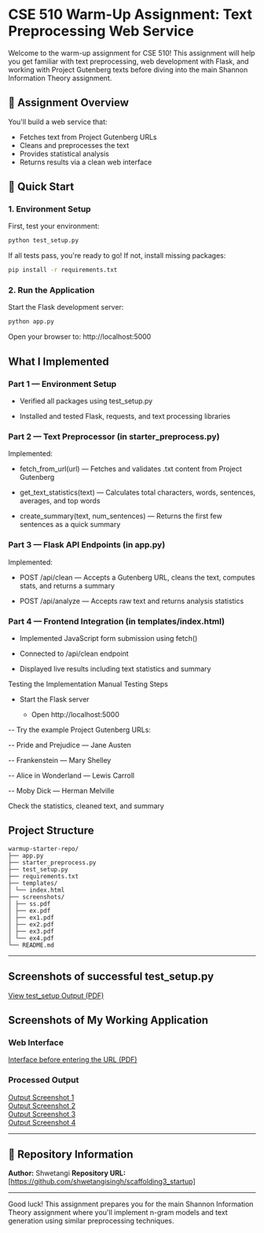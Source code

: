 # CSE 510 Warm-Up Assignment: Text Preprocessing Web Service

Welcome to the warm-up assignment for CSE 510! This assignment will help you get familiar with text preprocessing, web development with Flask, and working with Project Gutenberg texts before diving into the main Shannon Information Theory assignment.

## 🎯 Assignment Overview

You'll build a web service that:
- Fetches text from Project Gutenberg URLs
- Cleans and preprocesses the text
- Provides statistical analysis
- Returns results via a clean web interface

## 🚀 Quick Start

### 1. Environment Setup

First, test your environment:
```bash
python test_setup.py
```

If all tests pass, you're ready to go! If not, install missing packages:
```bash
pip install -r requirements.txt
```

### 2. Run the Application

Start the Flask development server:
```bash
python app.py
```

Open your browser to: http://localhost:5000


## What I Implemented
### Part 1 — Environment Setup

- Verified all packages using test_setup.py

- Installed and tested Flask, requests, and text processing libraries

### Part 2 — Text Preprocessor (in starter_preprocess.py)

Implemented:

- fetch_from_url(url) — Fetches and validates .txt content from Project Gutenberg

- get_text_statistics(text) — Calculates total characters, words, sentences, averages, and top words

- create_summary(text, num_sentences) — Returns the first few sentences as a quick summary

### Part 3 — Flask API Endpoints (in app.py)

Implemented:

- POST /api/clean — Accepts a Gutenberg URL, cleans the text, computes stats, and returns a summary

- POST /api/analyze — Accepts raw text and returns analysis statistics

### Part 4 — Frontend Integration (in templates/index.html)

- Implemented JavaScript form submission using fetch()

- Connected to /api/clean endpoint

- Displayed live results including text statistics and summary

Testing the Implementation
Manual Testing Steps

- Start the Flask server

  - Open http://localhost:5000

-- Try the example Project Gutenberg URLs:

-- Pride and Prejudice — Jane Austen

-- Frankenstein — Mary Shelley

-- Alice in Wonderland — Lewis Carroll

-- Moby Dick — Herman Melville

Check the statistics, cleaned text, and summary

## Project Structure
```
warmup-starter-repo/
├── app.py
├── starter_preprocess.py
├── test_setup.py
├── requirements.txt
├── templates/
│ └── index.html
├── screenshots/
│ ├── ss.pdf
│ ├── ex.pdf
│ ├── ex1.pdf
│ ├── ex2.pdf
│ ├── ex3.pdf
│ └── ex4.pdf
└── README.md
```
---
## Screenshots of successful test_setup.py
[ View test_setup Output (PDF)](screenshots/ss.pdf)

##  Screenshots of My Working Application

### Web Interface
[ Interface before entering the URL (PDF)](screenshots/ex.pdf)

### Processed Output
[ Output Screenshot 1](screenshots/ex1.pdf)  
[ Output Screenshot 2](screenshots/ex2.pdf)  
[ Output Screenshot 3](screenshots/ex3.pdf)  
[ Output Screenshot 4](screenshots/ex4.pdf)




---

## 🔗 Repository Information

**Author:** Shwetangi
**Repository URL:** [https://github.com/shwetangisingh/scaffolding3_startup]

---


Good luck! This assignment prepares you for the main Shannon Information Theory assignment where you'll implement n-gram models and text generation using similar preprocessing techniques.
